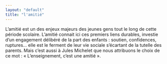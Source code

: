 ```yaml
---
layout: "default"
title: "l'amitié"
---
```


L’amitié est un des enjeux majeurs des jeunes gens tout le long de cette période scolaire. L’amitié connait ici ces premiers liens durables, investie d’un engagement délibéré de la part des enfants : soutien, confidences, ruptures… elle est le ferment de leur vie sociale s’écartant de la tutelle des parents.
Mais c’est aussi à Jules Michelet que nous attribuons le choix de ce mot : « L’enseignement, c’est une amitié ».

